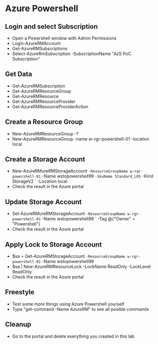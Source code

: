 # Azure Powershell

## Login and select Subscription
- Open a Powershell window with Admin Permissions
- Login-AzureRMAccount 
- Get-AzureRMSubscriptions
- Select-AzureRmSubscription -SubscriptionName "AzS PoC Subscription" 

## Get Data
- Get-AzureRMSubscription
- Get-AzureRMResourceGroup
- Get-AzureRMResource
- Get-AzureRMResourceProvider
- Get-AzureRMResourceProviderAction

## Create a Resource Group
- New-AzureRMResourceGroup -?
- New-AzureRMResourceGroup -name w-rgr-powershell-01 -location local

## Create a Storage Account
- New-AzureRMureRMStorageAccount `
    -ResourceGroupName w-rgr-powershell-01 `
    -Name wstopowershell99 `
    -SkuName Standard_LRS `
    -Kind StorageV2 `
    -Location local
- Check the result in the Azure portal

## Update Storage Account
- Set-AzureRMureRMStorageAccount `
    -ResourceGroupName w-rgr-powershell-01 `
    -Name wstopowershell99 `
    -Tag @{"Owner" = "Powershell"}        
- Check the result in the Azure portal

## Apply Lock to Storage Account
- $sa = Get-AzureRMStorageAccount `
    -ResourceGroupName w-rgr-powershell-01 `
    -Name wstopowershell99
- $sa | New-AzureRMResourceLock -LockName ReadOnly -LockLevel ReadOnly
- Check the result in the Azure portal

## Freestyle
- Test some more things using Azure Powershell yourself
- Type "get-command -Name *AzureRM*" to see all posible commands

## Cleanup
- Go to the portal and delete everything you created in this lab
